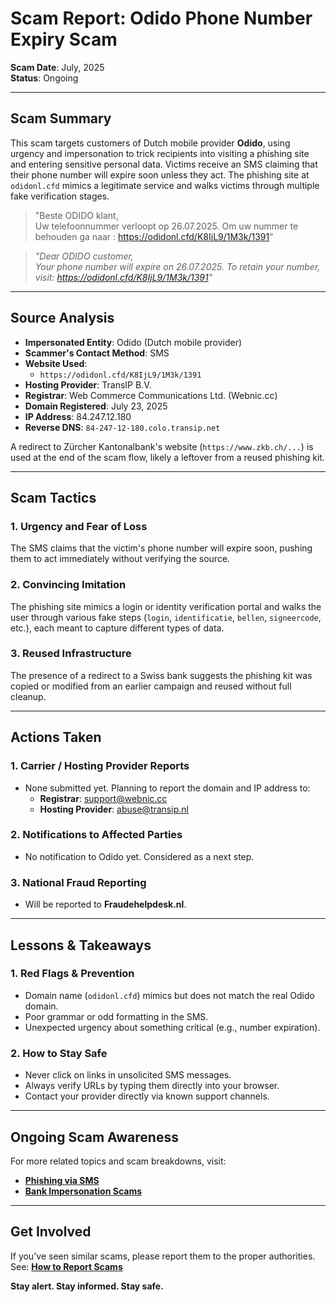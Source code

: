 # Scam Report: Odido Phone Number Expiry Scam

**Scam Date**: July, 2025  
**Status**: Ongoing

---

## Scam Summary  
This scam targets customers of Dutch mobile provider **Odido**, using urgency and impersonation to trick recipients into visiting a phishing site and entering sensitive personal data. Victims receive an SMS claiming that their phone number will expire soon unless they act. The phishing site at `odidonl.cfd` mimics a legitimate service and walks victims through multiple fake verification stages.

> "Beste ODIDO klant,  
> Uw telefoonnummer verloopt op 26.07.2025. Om uw nummer te behouden ga naar : https://odidonl.cfd/K8IjL9/1M3k/1391"

> _"Dear ODIDO customer,  
> Your phone number will expire on 26.07.2025. To retain your number, visit: https://odidonl.cfd/K8IjL9/1M3k/1391"_

---

## Source Analysis  
- **Impersonated Entity**: Odido (Dutch mobile provider)  
- **Scammer's Contact Method**: SMS  
- **Website Used**:  
  - `https://odidonl.cfd/K8IjL9/1M3k/1391`  
- **Hosting Provider**: TransIP B.V.  
- **Registrar**: Web Commerce Communications Ltd. (Webnic.cc)  
- **Domain Registered**: July 23, 2025  
- **IP Address**: 84.247.12.180  
- **Reverse DNS**: `84-247-12-180.colo.transip.net`

A redirect to Zürcher Kantonalbank's website (`https://www.zkb.ch/...`) is used at the end of the scam flow, likely a leftover from a reused phishing kit.

---

## Scam Tactics  

### 1. Urgency and Fear of Loss  
The SMS claims that the victim's phone number will expire soon, pushing them to act immediately without verifying the source.

### 2. Convincing Imitation  
The phishing site mimics a login or identity verification portal and walks the user through various fake steps (`login`, `identificatie`, `bellen`, `signeercode`, etc.), each meant to capture different types of data.

### 3. Reused Infrastructure  
The presence of a redirect to a Swiss bank suggests the phishing kit was copied or modified from an earlier campaign and reused without full cleanup.

---

## Actions Taken  

### 1. Carrier / Hosting Provider Reports  
- None submitted yet. Planning to report the domain and IP address to:  
  - **Registrar**: support@webnic.cc  
  - **Hosting Provider**: abuse@transip.nl

### 2. Notifications to Affected Parties  
- No notification to Odido yet. Considered as a next step.

### 3. National Fraud Reporting  
- Will be reported to **Fraudehelpdesk.nl**.

---

## Lessons & Takeaways  

### 1. Red Flags & Prevention  
- Domain name (`odidonl.cfd`) mimics but does not match the real Odido domain.  
- Poor grammar or odd formatting in the SMS.  
- Unexpected urgency about something critical (e.g., number expiration).

### 2. How to Stay Safe  
- Never click on links in unsolicited SMS messages.  
- Always verify URLs by typing them directly into your browser.  
- Contact your provider directly via known support channels.

---

## Ongoing Scam Awareness  
For more related topics and scam breakdowns, visit:  
- [**Phishing via SMS**](../General/Smishing.md)  
- [**Bank Impersonation Scams**](../General/BankPhishing.md)

---

## Get Involved  
If you've seen similar scams, please report them to the proper authorities.  
See: [**How to Report Scams**](../General/GetInvolved.md)

**Stay alert. Stay informed. Stay safe.**
